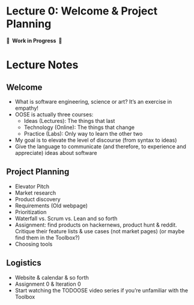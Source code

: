 # Lecture 0: Welcome & Project Planning

**🚧  Work in Progress  🚧**

# Lecture Notes

## Welcome

- What is software engineering, science or art? It’s an exercise in empathy!
- OOSE is actually three courses:
  - Ideas (Lectures): The things that last
  - Technology (Online): The things that change
  - Practice (Labs): Only way to learn the other two
- My goal is to elevate the level of discourse (from syntax to ideas)
- Give the language to communicate (and therefore, to experience and appreciate) ideas about software

## Project Planning

- Elevator Pitch
- Market research
- Product discovery
- Requirements (Old webpage)
- Prioritization
- Waterfall vs. Scrum vs. Lean and so forth
- Assignment: find products on hackernews, product hunt & reddit. Critique their feature lists & use cases (not market pages) (or maybe find them in the Toolbox?)
- Choosing tools

## Logistics

- Website & calendar & so forth
- Assignment 0 & Iteration 0
- Start watching the TODOOSE video series if you’re unfamiliar with the Toolbox
